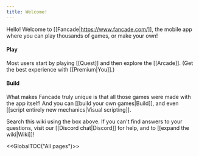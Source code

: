 ```yaml
---
title: Welcome!
---
```


Hello! Welcome to [[Fancade|https://www.fancade.com/]], the mobile app where you can play thousands of games, or make your own!

#### Play
Most users start by playing [[Quest]] and then explore the [[Arcade]]. (Get the best experience with [[Premium|You]].)

#### Build
What makes Fancade truly unique is that all those games were made with the app itself! And you can [[build your own games|Build]], and even [[script entirely new mechanics|Visual scripting]].

Search this wiki using the box above. If you can't find answers to your questions, visit our [[Discord chat|Discord]] for help, and to [[expand the wiki|Wiki]]!

<<GlobalTOC("All pages")>>
